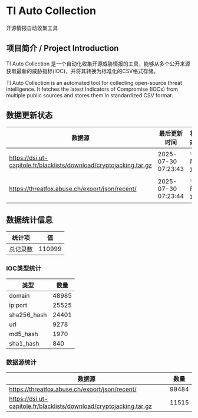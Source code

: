 # TI Auto Collection

 开源情报自动收集工具

## 项目简介 / Project Introduction

TI Auto Collection 是一个自动化收集开源威胁情报的工具，能够从多个公开来源获取最新的威胁指标(IOC)，并将其转换为标准化的CSV格式存储。

TI Auto Collection is an automated tool for collecting open-source threat intelligence. It fetches the latest Indicators of Compromise (IOCs) from multiple public sources and stores them in standardized CSV format.

## 数据更新状态

| 数据源 | 最后更新时间 | 状态 |
|--------|------------|------|
| https://dsi.ut-capitole.fr/blacklists/download/cryptojacking.tar.gz | 2025-07-30 07:23:43 | ✅ 成功 |
| https://threatfox.abuse.ch/export/json/recent/ | 2025-07-30 07:23:44 | ✅ 成功 |































































































































## 数据统计信息

| 统计项 | 值 |
|--------|----|
| 总记录数 | 110999 |

### IOC类型统计

| 类型 | 数量 |
|------|------|
| domain | 48985 |
| ip:port | 25525 |
| sha256_hash | 24401 |
| url | 9278 |
| md5_hash | 1970 |
| sha1_hash | 840 |

### 数据源统计

| 数据源 | 数量 |
|--------|------|
| https://threatfox.abuse.ch/export/json/recent/ | 99484 |
| https://dsi.ut-capitole.fr/blacklists/download/cryptojacking.tar.gz | 11515 |
